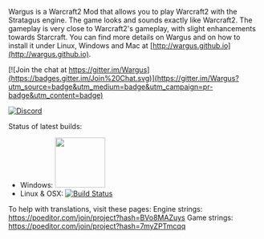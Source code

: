 Wargus is a Warcraft2 Mod that allows you to play Warcraft2 with the Stratagus engine. The game looks and sounds exactly like Warcraft2. The gameplay is very close to Warcraft2's gameplay, with slight enhancements towards Starcraft. You can find more details on Wargus and on how to install it under Linux, Windows and Mac at [http://wargus.github.io](http://wargus.github.io).

[![Join the chat at https://gitter.im/Wargus](https://badges.gitter.im/Join%20Chat.svg)](https://gitter.im/Wargus?utm_source=badge&utm_medium=badge&utm_campaign=pr-badge&utm_content=badge)

[![Discord](https://img.shields.io/discord/780082494447288340?style=flat-square&logo=discord&label=discord)](https://discord.gg/dQGxaw3QfB)

Status of latest builds:
- Windows: <a href="https://ci.appveyor.com/project/timfel/wargus"><img width="100" src="https://ci.appveyor.com/api/projects/status/github/Wargus/wargus?branch=master&svg=true"></a>
- Linux & OSX: [![Build Status](https://travis-ci.org/Wargus/wargus.svg?branch=master)](https://travis-ci.org/Wargus/wargus)

To help with translations, visit these pages:
Engine strings: https://poeditor.com/join/project?hash=BVo8MAZuys
Game strings: https://poeditor.com/join/project?hash=7myZPTmcqq
